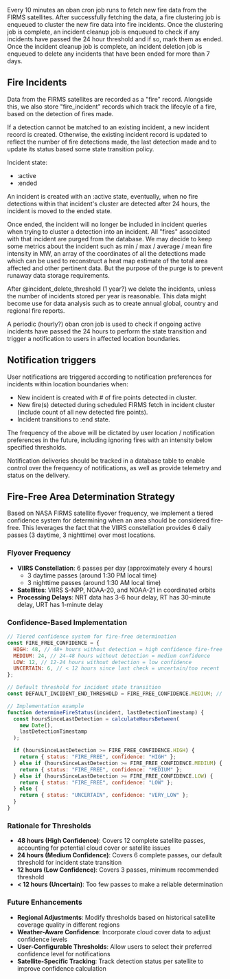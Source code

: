 Every 10 minutes an oban cron job runs to fetch new fire data from the FIRMS satellites.
After successfully fetching the data, a fire clustering job is enqueued to cluster the new fire data into fire incidents.
Once the clustering job is complete, an incident cleanup job is enqueued to check if any incidents have passed the 24 hour threshold and if so, mark them as ended.
Once the incident cleanup job is complete, an incident deletion job is enqueued to delete any incidents that have been ended for more than 7 days.

## Fire Incidents

Data from the FIRMS satellites are recorded as a "fire" record.
Alongside this, we also store "fire_incident" records which track the lifecyle of a fire, based on the detection of fires made.

If a detection cannot be matched to an existing incident, a new incident record is created. Otherwise, the existing incident record is updated to reflect the number of fire detections made, the last detection made and to update its status based some state transition policy.

Incident state:

- :active
- :ended

An incident is created with an :active state, eventually, when no fire detections within that incident's cluster are detected after 24 hours, the incident is moved to the ended state.

Once ended, the incident will no longer be included in incident queries when trying to cluster a detection into an incident. All "fires" associated with that incident are purged from the database. We may decide to keep some metrics about the incident such as min / max / average / mean fire intensity in MW, an array of the coordinates of all the detections made which can be used to reconstruct a heat map estimate of the total area affected and other pertinent data. But the purpose of the purge is to prevent runaway data storage requirements.

After @incident_delete_threshold (1 year?) we delete the incidents, unless the number of incidents stored per year is reasonable. This data might become use for data analysis such as to create annual global, country and regional fire reports.

A periodic (hourly?) oban cron job is used to check if ongoing active incidents have passed the 24 hours to perform the state transition and trigger a notification to users in affected location boundaries.

## Notification triggers

User notifications are triggered according to notification preferences for incidents within location boundaries when:

- New incident is created with # of fire points detected in cluster.
- New fire(s) detected during scheduled FIRMS fetch in incident cluster (include count of all new detected fire points).
- Incident transitions to :end state.

The frequency of the above will be dictated by user location / notification preferences in the future, including ignoring fires with an intensity below specified thresholds.

Notification deliveries should be tracked in a database table to enable control over the frequency of notifications, as well as provide telemetry and status on the delivery.

## Fire-Free Area Determination Strategy

Based on NASA FIRMS satellite flyover frequency, we implement a tiered confidence system for determining when an area should be considered fire-free. This leverages the fact that the VIIRS constellation provides 6 daily passes (3 daytime, 3 nighttime) over most locations.

### Flyover Frequency

- **VIIRS Constellation**: 6 passes per day (approximately every 4 hours)
  - 3 daytime passes (around 1:30 PM local time)
  - 3 nighttime passes (around 1:30 AM local time)
- **Satellites**: VIIRS S-NPP, NOAA-20, and NOAA-21 in coordinated orbits
- **Processing Delays**: NRT data has 3-6 hour delay, RT has 30-minute delay, URT has 1-minute delay

### Confidence-Based Implementation

```javascript
// Tiered confidence system for fire-free determination
const FIRE_FREE_CONFIDENCE = {
  HIGH: 48, // 48+ hours without detection = high confidence fire-free
  MEDIUM: 24, // 24-48 hours without detection = medium confidence
  LOW: 12, // 12-24 hours without detection = low confidence
  UNCERTAIN: 6, // < 12 hours since last check = uncertain/too recent
};

// Default threshold for incident state transition
const DEFAULT_INCIDENT_END_THRESHOLD = FIRE_FREE_CONFIDENCE.MEDIUM; // 24 hours

// Implementation example
function determineFireStatus(incident, lastDetectionTimestamp) {
  const hoursSinceLastDetection = calculateHoursBetween(
    new Date(),
    lastDetectionTimestamp
  );

  if (hoursSinceLastDetection >= FIRE_FREE_CONFIDENCE.HIGH) {
    return { status: "FIRE_FREE", confidence: "HIGH" };
  } else if (hoursSinceLastDetection >= FIRE_FREE_CONFIDENCE.MEDIUM) {
    return { status: "FIRE_FREE", confidence: "MEDIUM" };
  } else if (hoursSinceLastDetection >= FIRE_FREE_CONFIDENCE.LOW) {
    return { status: "FIRE_FREE", confidence: "LOW" };
  } else {
    return { status: "UNCERTAIN", confidence: "VERY_LOW" };
  }
}
```

### Rationale for Thresholds

- **48 hours (High Confidence)**: Covers 12 complete satellite passes, accounting for potential cloud cover or satellite issues
- **24 hours (Medium Confidence)**: Covers 6 complete passes, our default threshold for incident state transition
- **12 hours (Low Confidence)**: Covers 3 passes, minimum recommended threshold
- **< 12 hours (Uncertain)**: Too few passes to make a reliable determination

### Future Enhancements

- **Regional Adjustments**: Modify thresholds based on historical satellite coverage quality in different regions
- **Weather-Aware Confidence**: Incorporate cloud cover data to adjust confidence levels
- **User-Configurable Thresholds**: Allow users to select their preferred confidence level for notifications
- **Satellite-Specific Tracking**: Track detection status per satellite to improve confidence calculation
